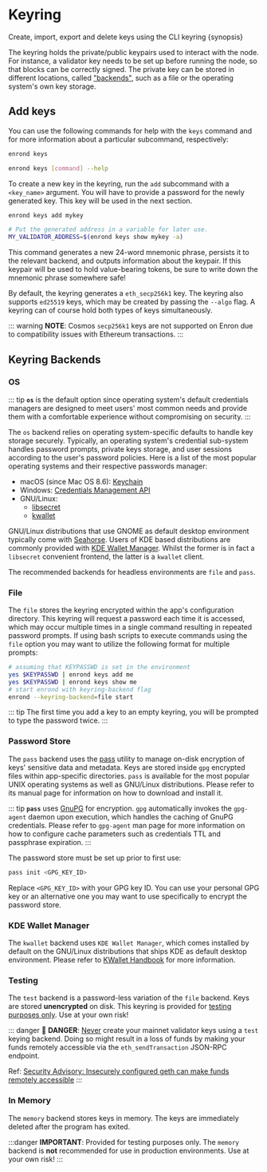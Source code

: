 <!--
order: 1
-->

# Keyring

Create, import, export and delete keys using the CLI keyring {synopsis}

The keyring holds the private/public keypairs used to interact with the node. For instance, a validator key needs to be set up before running the node, so that blocks can be correctly signed. The private key can be stored in different locations, called ["backends"](#keyring-backends), such as a file or the operating system's own key storage.

## Add keys

You can use the following commands for help with the `keys` command and for more information about a particular subcommand, respectively:

```bash
enrond keys
```

```bash
enrond keys [command] --help
```

To create a new key in the keyring, run the `add` subcommand with a `<key_name>` argument. You will have to provide a password for the newly generated key. This key will be used in the next section.

```bash
enrond keys add mykey

# Put the generated address in a variable for later use.
MY_VALIDATOR_ADDRESS=$(enrond keys show mykey -a)
```

This command generates a new 24-word mnemonic phrase, persists it to the relevant backend, and outputs information about the keypair. If this keypair will be used to hold value-bearing tokens, be sure to write down the mnemonic phrase somewhere safe!

By default, the keyring generates a `eth_secp256k1` key. The keyring also supports `ed25519` keys, which may be created by passing the `--algo` flag. A keyring can of course hold both types of keys simultaneously.

::: warning
**NOTE**: Cosmos `secp256k1` keys are not supported on Enron due to compatibility issues with Ethereum transactions.
:::

## Keyring Backends

### OS

::: tip
**`os`** is the default option since operating system's default credentials managers are
designed to meet users' most common needs and provide them with a comfortable
experience without compromising on security.
:::

The `os` backend relies on operating system-specific defaults to handle key storage
securely. Typically, an operating system's credential sub-system handles password prompts,
private keys storage, and user sessions according to the user's password policies. Here
is a list of the most popular operating systems and their respective passwords manager:

- macOS (since Mac OS 8.6): [Keychain](https://support.apple.com/en-gb/guide/keychain-access/welcome/mac)
- Windows: [Credentials Management API](https://docs.microsoft.com/en-us/windows/win32/secauthn/credentials-management)
- GNU/Linux:
    - [libsecret](https://gitlab.gnome.org/GNOME/libsecret)
    - [kwallet](https://api.kde.org/frameworks/kwallet/html/index.html)

GNU/Linux distributions that use GNOME as default desktop environment typically come with
[Seahorse](https://wiki.gnome.org/Apps/Seahorse). Users of KDE based distributions are
commonly provided with [KDE Wallet Manager](https://userbase.kde.org/KDE_Wallet_Manager).
Whilst the former is in fact a `libsecret` convenient frontend, the latter is a `kwallet`
client.

The recommended backends for headless environments are `file` and `pass`.

### File

The `file` stores the keyring encrypted within the app's configuration directory. This
keyring will request a password each time it is accessed, which may occur multiple
times in a single command resulting in repeated password prompts. If using bash scripts
to execute commands using the `file` option you may want to utilize the following format
for multiple prompts:

```bash
# assuming that KEYPASSWD is set in the environment
yes $KEYPASSWD | enrond keys add me
yes $KEYPASSWD | enrond keys show me
# start enrond with keyring-backend flag
enrond --keyring-backend=file start
```

::: tip
The first time you add a key to an empty keyring, you will be prompted to type the password twice.
:::

### Password Store

The `pass` backend uses the [pass](https://www.passwordstore.org/) utility to manage on-disk
encryption of keys' sensitive data and metadata. Keys are stored inside `gpg` encrypted files
within app-specific directories. `pass` is available for the most popular UNIX
operating systems as well as GNU/Linux distributions. Please refer to its manual page for
information on how to download and install it.

::: tip
**`pass`** uses [GnuPG](https://gnupg.org/) for encryption. `gpg` automatically invokes the `gpg-agent`
daemon upon execution, which handles the caching of GnuPG credentials. Please refer to `gpg-agent`
man page for more information on how to configure cache parameters such as credentials TTL and
passphrase expiration.
:::

The password store must be set up prior to first use:

```sh
pass init <GPG_KEY_ID>
```

Replace `<GPG_KEY_ID>` with your GPG key ID. You can use your personal GPG key or an alternative
one you may want to use specifically to encrypt the password store.

### KDE Wallet Manager

The `kwallet` backend uses `KDE Wallet Manager`, which comes installed by default on the
GNU/Linux distributions that ships KDE as default desktop environment. Please refer to
[KWallet Handbook](https://docs.kde.org/stable5/en/kdeutils/kwallet5/index.html) for more
information.

### Testing

The `test` backend is a password-less variation of the `file` backend. Keys are stored
**unencrypted** on disk. This keyring is provided for <u>testing purposes only</u>. Use at your own risk!

::: danger
🚨 **DANGER**: <u>Never</u> create your mainnet validator keys using a `test` keying backend. Doing so might result in a loss of funds by making your funds remotely accessible via the `eth_sendTransaction` JSON-RPC endpoint.

Ref: [Security Advisory: Insecurely configured geth can make funds remotely accessible](https://blog.ethereum.org/2015/08/29/security-alert-insecurely-configured-geth-can-make-funds-remotely-accessible/)
:::

### In Memory

The `memory` backend stores keys in memory. The keys are immediately deleted after the program has exited.

:::danger
**IMPORTANT**: Provided for testing purposes only. The `memory` backend is **not** recommended for use in production environments. Use at your own risk!
:::
